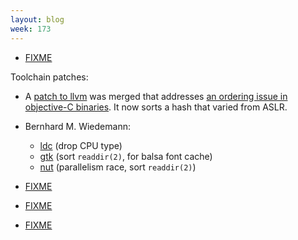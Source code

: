 ```yaml
---
layout: blog
week: 173
---
```


* [FIXME](https://bugs.debian.org/906030)


Toolchain patches:
* A [patch to llvm](https://reviews.llvm.org/D50559) was merged that addresses [an ordering issue in objective-C binaries](https://bugs.llvm.org/show_bug.cgi?id=35277). It now sorts a hash that varied from ASLR.

* Bernhard M. Wiedemann:
    * [ldc](https://github.com/ldc-developers/ldc/pull/2812) (drop CPU type)
    * [gtk](https://gitlab.gnome.org/GNOME/gtk/merge_requests/297) (sort `readdir(2)`, for balsa font cache)
    * [nut](https://build.opensuse.org/request/show/628805) (parallelism race, sort `readdir(2)`)

* [FIXME](https://twitter.com/df7cb/status/1029281752756506624)

* [FIXME](https://bugzilla.gnome.org/show_bug.cgi?id=784738#c3)

* [FIXME](https://github.com/jekyll/jekyll/pull/7187)
